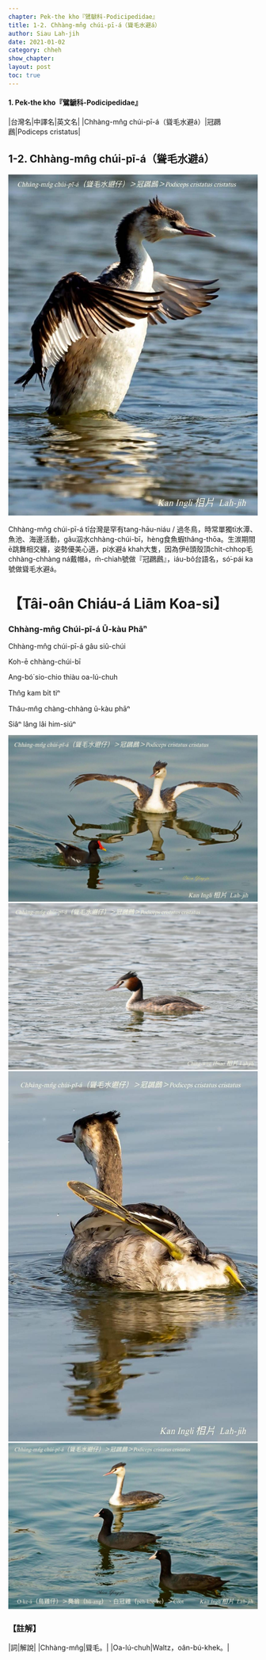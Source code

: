 ```yaml
---
chapter: Pek-the kho『鷿鷈科-Podicipedidae』
title: 1-2. Chhàng-mn̂g chúi-pī-á（聳毛水避á）
author: Siau Lah-jih
date: 2021-01-02
category: chheh
show_chapter: 
layout: post
toc: true
---
```


#### 1. Pek-the kho『鷿鷈科-Podicipedidae』

|台灣名|中譯名|英文名|
|Chhàng-mn̂g chúi-pī-á（聳毛水避á）|冠鸊鷉|Podiceps cristatus|


## 1-2. Chhàng-mn̂g chúi-pī-á（聳毛水避á）


![](../too5/01/1-2-1.聳毛水避á.jpg)

Chhàng-mn̂g chúi-pī-á tī台灣是罕有tang-hāu-niáu / 過冬鳥，時常單獨tī水潭、魚池、海邊活動，gâu泅水chhàng-chúi-bī，hèng食魚蝦thâng-thōa。生湠期間ē跳舞相交纏，姿勢優美心適，pí水避á khah大隻，因為伊ê頭殼頂chi̍t-chhop毛chhàng-chhàng ná戴帽á，m̄-chiah號做『冠鸊鷉』，iáu-bô台語名，só͘-pái ka號做聳毛水避á。

# 【Tâi-oân Chiáu-á Liām Koa-si】

### **Chhàng-mn̂g Chúi-pī-á Ū-kàu Phāⁿ**

Chhàng-mn̂g chúi-pī-á gâu siû-chúi

Koh-ē chhàng-chúi-bī

Ang-bó͘ sio-chio thiàu oa-lú-chuh

Thn̂g kam bi̍t tiⁿ

Thâu-mn̂g chàng-chhàng ū-kàu phāⁿ

Siâⁿ lâng lâi him-siúⁿ


![](../too5/01/1-2-5.聳毛水避á.jpg)
![](../too5/01/1-2-2.聳毛水避á.jpg)
![](../too5/01/1-2-3.聳毛水避á.jpg)
![](../too5/01/1-2-4.聳毛水避á.jpg)


### 【註解】

|詞|解說|
|Chhàng-mn̂g|聳毛。|
|Oa-lú-chuh|Waltz，oân-bú-khek。|

